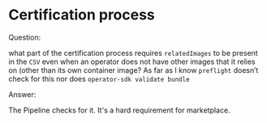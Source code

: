 # Certification process

Question:&#x20;

what part of the certification process requires `relatedImages` to be present in the `CSV` even when an operator does not have other images that it relies on (other than its own container image? As far as I know `preflight` doesn’t check for this nor does `operator-sdk validate bundle`

Answer:&#x20;

The Pipeline checks for it. It's a hard requirement for marketplace.
